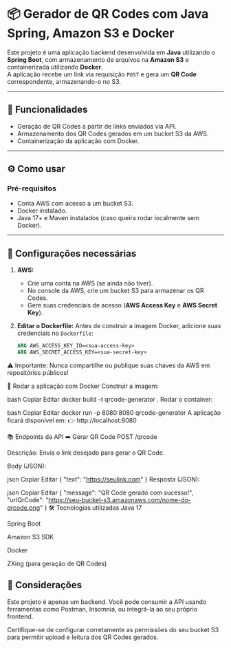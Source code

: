 # 📦 Gerador de QR Codes com Java Spring, Amazon S3 e Docker

Este projeto é uma aplicação backend desenvolvida em **Java** utilizando o **Spring Boot**, com armazenamento de arquivos na **Amazon S3** e containerizada utilizando **Docker**.  
A aplicação recebe um link via requisição `POST` e gera um **QR Code** correspondente, armazenando-o no S3.

---

## 🚀 Funcionalidades

- Geração de QR Codes a partir de links enviados via API.
- Armazenamento dos QR Codes gerados em um bucket S3 da AWS.
- Containerização da aplicação com Docker.

---

## ⚙️ Como usar

### Pré-requisitos

- Conta AWS com acesso a um bucket S3.
- Docker instalado.
- Java 17+ e Maven instalados (caso queira rodar localmente sem Docker).

---

## 🔧 Configurações necessárias

1. **AWS:**
   - Crie uma conta na AWS (se ainda não tiver).
   - No console da AWS, crie um bucket S3 para armazenar os QR Codes.
   - Gere suas credenciais de acesso (**AWS Access Key** e **AWS Secret Key**).

2. **Editar o Dockerfile:**
   Antes de construir a imagem Docker, adicione suas credenciais no `Dockerfile`:

   ```dockerfile
   ARG AWS_ACCESS_KEY_ID=<sua-access-key>
   ARG AWS_SECRET_ACCESS_KEY=<sua-secret-key>
⚠️ Importante: Nunca compartilhe ou publique suas chaves da AWS em repositórios públicos!

🐳 Rodar a aplicação com Docker
Construir a imagem:

bash
Copiar
Editar
docker build -t qrcode-generator .
Rodar o container:

bash
Copiar
Editar
docker run -p 8080:8080 qrcode-generator
A aplicação ficará disponível em:
👉 http://localhost:8080

📚 Endpoints da API
➡️ Gerar QR Code
POST /qrcode

Descrição: Envia o link desejado para gerar o QR Code.

Body (JSON):

json
Copiar
Editar
{
  "text": "https://seulink.com"
}
Resposta (JSON):

json
Copiar
Editar
{
  "message": "QR Code gerado com sucesso!",
  "urlQrCode": "https://seu-bucket-s3.amazonaws.com/nome-do-qrcode.png"
}
🛠️ Tecnologias utilizadas
Java 17

Spring Boot

Amazon S3 SDK

Docker

ZXing (para geração de QR Codes)

## 📌 Considerações
Este projeto é apenas um backend. Você pode consumir a API usando ferramentas como Postman, Insomnia, ou integrá-la ao seu próprio frontend.

Certifique-se de configurar corretamente as permissões do seu bucket S3 para permitir upload e leitura dos QR Codes gerados.
